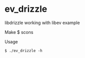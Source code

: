 ev_drizzle
==========

libdrizzle working with libev example

Make
    $ scons

Usage

	$ ./ev_drizzle -h
